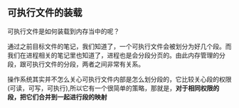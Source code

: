 ## 可执行文件的装载
可执行文件是如何装载到内存当中的呢？

通过之前目标文件的笔记，我们知道了，一个可执行文件会被划分为好几个段。而我们在进程相关的笔记里也知道了，进程也是会分段分页的。由此内存管理的分段，跟可执行文件的分段，两者之间非常有关系。

操作系统其实并不怎么关心可执行文件内部是怎么划分段的，它比较关心段的权限(可读，可写，可执行),所以它有一个很简单的策略，那就是，**对于相同权限的段，把它们合并到一起进行段的映射**